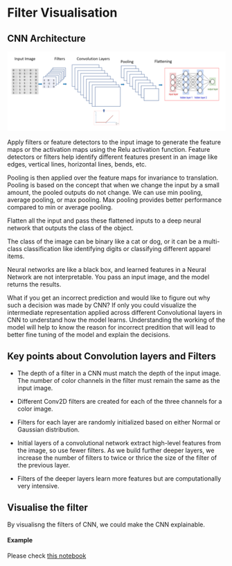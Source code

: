 # Filter Visualisation

## CNN Architecture

![CNN Architecture](./imgs/cnn_architecture.png)

Apply filters or feature detectors to the input image to generate the feature maps or the activation maps using the Relu activation function. Feature detectors or filters help identify different features present in an image like edges, vertical lines, horizontal lines, bends, etc.

Pooling is then applied over the feature maps for invariance to translation. Pooling is based on the concept that when we change the input by a small amount, the pooled outputs do not change. We can use min pooling, average pooling, or max pooling. Max pooling provides better performance compared to min or average pooling.

Flatten all the input and pass these flattened inputs to a deep neural network that outputs the class of the object.

The class of the image can be binary like a cat or dog, or it can be a multi-class classification like identifying digits or classifying different apparel items.

Neural networks are like a black box, and learned features in a Neural Network are not interpretable. You pass an input image, and the model returns the results.

What if you get an incorrect prediction and would like to figure out why such a decision was made by CNN? If only you could visualize the intermediate representation applied across different Convolutional layers in CNN to understand how the model learns. Understanding the working of the model will help to know the reason for incorrect predition that will lead to better fine tuning of the model and explain the decisions.

## Key points about Convolution layers and Filters

- The depth of a filter in a CNN must match the depth of the input image. The number of color channels in the filter must remain the same as the input image.

- Different Conv2D filters are created for each of the three channels for a color image.

- Filters for each layer are randomly initialized based on either Normal or Gaussian distribution.

- Initial layers of a convolutional network extract high-level features from the image, so use fewer filters. As we build further deeper layers, we increase the number of filters to twice or thrice the size of the filter of the previous layer.

- Filters of the deeper layers learn more features but are computationally very intensive.

## Visualise the filter

By visualisng the filters of CNN, we could make the CNN explainable.

#### Example

Please check [this notebook](./src/CNN_Visualisation.ipynb)
